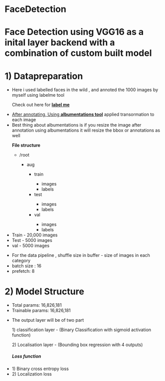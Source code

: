 # FaceDetection

<h1>Face Detection using VGG16 as a inital layer backend with a combination of custom built model</h1>

<h1>1) Datapreparation</h1>
<ul>
  <li>Here i used labelled faces in the wild , and annoted the 1000 images by myself using  labelme tool </li>
<p>Check out here for <a href= "https://github.com/wkentaro/labelme"><b>label me</b></p>
  <li>After annotating, Using <a href="https://github.com/albumentations-team/albumentations"><b>albumentations tool</b></a> applied transormation to each image</li>
  <li>Best thing about albumentations is if you resize the image after annotation using albumentations it will resize the bbox or annotations as well</li>
  <p><b>File structure</b></p>
  <ul>
    <li>/root</li>
    <ul>
      <li>aug</li>
      <ul>
        <li>train</li>
        <ul>
          <li>images</li>
          <li>labels</li>
        </ul>
        <li>test</li>
        <ul>
          <li>images</li>
          <li>labels</li>
        </ul>
        <li>val</li>
        <ul>
          <li>images</li>
          <li>labels</li>
      </ul>
    </ul>
  </ul>
</ul>
  <li>Train - 20,000 images</li>
  <li>Test - 5000 images</li>
  <li>val - 5000 images</li>
</ul>
<ul>
  <li>For the data pipeline , shuffle size in buffer - size of images in each category</li>
  <li>batch size : 16</li>
  <li>prefetch: 8 </li>
</ul>
<h1>2) Model Structure</h1>
<ul>
  <li>Total params: 16,826,181</li>
  <li>Trainable params: 16,826,181</li>
</ul>

<ul>
  <li>The output layer will be of two part </li>
  <p>1) classification layer - (Binary Classification with sigmoid activation function)</p>
  <p>2) Localisation layer - (Bounding box regression with 4 outputs)</p>
</ul>
<ul>
  <h5>Loss function</h5>
  <li>1) Binary cross entropy loss </li>
  <li>2) Localization loss</li>
</ul>






